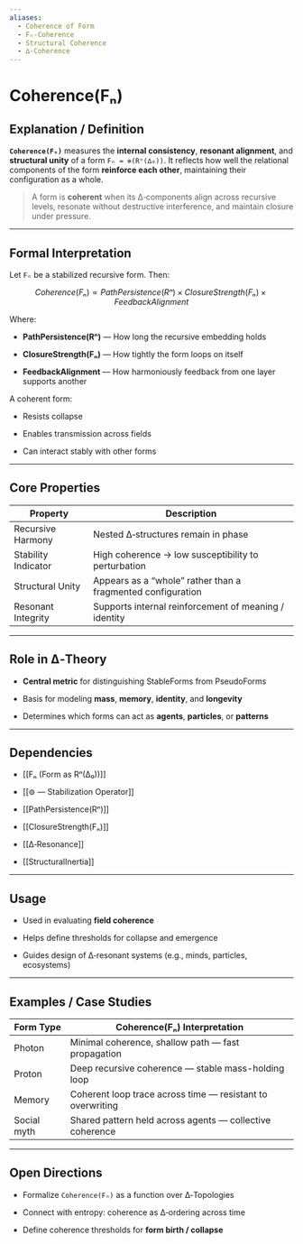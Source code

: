 ```yaml
---
aliases:
  - Coherence of Form
  - Fₙ-Coherence
  - Structural Coherence
  - ∆-Coherence
---
```


# Coherence(Fₙ)

## Explanation / Definition

**`Coherence(Fₙ)`** measures the **internal consistency**, **resonant alignment**, and **structural unity** of a form `Fₙ = ⊚(Rⁿ(∆₀))`. It reflects how well the relational components of the form **reinforce each other**, maintaining their configuration as a whole.

> A form is **coherent** when its ∆‑components align across recursive levels, resonate without destructive interference, and maintain closure under pressure.

---

## Formal Interpretation

Let `Fₙ` be a stabilized recursive form. Then:

```math
Coherence(Fₙ) ∝ PathPersistence(Rⁿ) × ClosureStrength(Fₙ) × FeedbackAlignment
````

Where:

- **PathPersistence(Rⁿ)** — How long the recursive embedding holds
    
- **ClosureStrength(Fₙ)** — How tightly the form loops on itself
    
- **FeedbackAlignment** — How harmoniously feedback from one layer supports another
    

A coherent form:

- Resists collapse
    
- Enables transmission across fields
    
- Can interact stably with other forms
    

---

## Core Properties

|Property|Description|
|---|---|
|Recursive Harmony|Nested ∆‑structures remain in phase|
|Stability Indicator|High coherence → low susceptibility to perturbation|
|Structural Unity|Appears as a “whole” rather than a fragmented configuration|
|Resonant Integrity|Supports internal reinforcement of meaning / identity|

---

## Role in ∆‑Theory

- **Central metric** for distinguishing StableForms from PseudoForms
    
- Basis for modeling **mass**, **memory**, **identity**, and **longevity**
    
- Determines which forms can act as **agents**, **particles**, or **patterns**
    

---

## Dependencies

- [[Fₙ (Form as Rⁿ(∆₀))]]
    
- [[⊚ — Stabilization Operator]]
    
- [[PathPersistence(Rⁿ)]]
    
- [[ClosureStrength(Fₙ)]]
    
- [[∆‑Resonance]]
    
- [[StructuralInertia]]
    

---

## Usage

- Used in evaluating **field coherence**
    
- Helps define thresholds for collapse and emergence
    
- Guides design of ∆‑resonant systems (e.g., minds, particles, ecosystems)
    

---

## Examples / Case Studies

|Form Type|Coherence(Fₙ) Interpretation|
|---|---|
|Photon|Minimal coherence, shallow path — fast propagation|
|Proton|Deep recursive coherence — stable mass-holding loop|
|Memory|Coherent loop trace across time — resistant to overwriting|
|Social myth|Shared pattern held across agents — collective coherence|

---

## Open Directions

- Formalize `Coherence(Fₙ)` as a function over ∆‑Topologies
    
- Connect with entropy: coherence as ∆‑ordering across time
    
- Define coherence thresholds for **form birth / collapse**
    